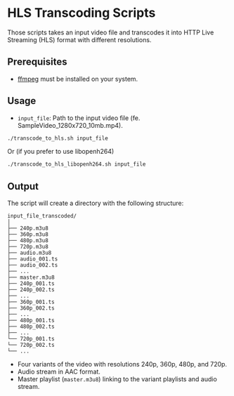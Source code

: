# HLS Transcoding Scripts

Those scripts takes an input video file and transcodes it into HTTP Live Streaming (HLS) format with different resolutions.

## Prerequisites

- [ffmpeg](https://ffmpeg.org/) must be installed on your system.

## Usage

- `input_file`: Path to the input video file (fe. SampleVideo_1280x720_10mb.mp4).

```bash
./transcode_to_hls.sh input_file
```

Or (if you prefer to use libopenh264)

```bash
./transcode_to_hls_libopenh264.sh input_file
```

## Output

The script will create a directory with the following structure:

```
input_file_transcoded/
│
├── 240p.m3u8
├── 360p.m3u8
├── 480p.m3u8
├── 720p.m3u8
├── audio.m3u8
├── audio_001.ts
├── audio_002.ts
├── ...
├── master.m3u8
├── 240p_001.ts
├── 240p_002.ts
├── ...
├── 360p_001.ts
├── 360p_002.ts
├── ...
├── 480p_001.ts
├── 480p_002.ts
├── ...
└── 720p_001.ts
└── 720p_002.ts
└── ...
```

- Four variants of the video with resolutions 240p, 360p, 480p, and 720p.
- Audio stream in AAC format.
- Master playlist (`master.m3u8`) linking to the variant playlists and audio stream.

